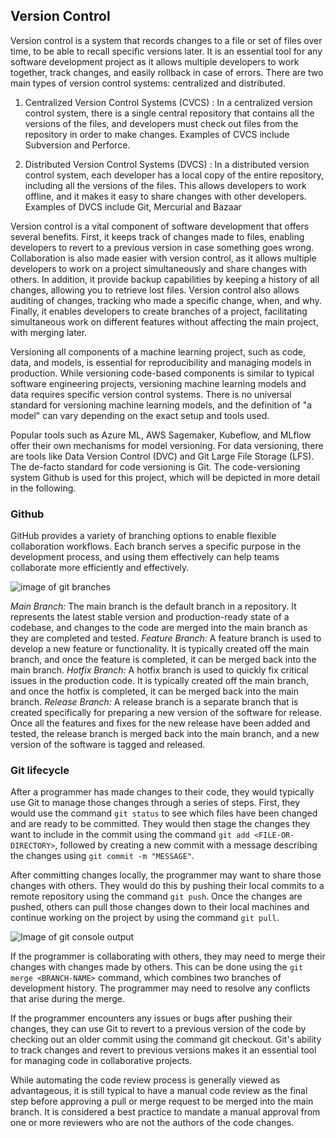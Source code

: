
## Version Control

Version control is a system that records changes to a file or set of files over time, to be able to recall specific versions later. It is an essential tool for any software development project as it allows multiple developers to work together, track changes, and easily rollback in case of errors. There are two main types of version control systems: centralized and distributed.

1. Centralized Version Control Systems (CVCS) : In a centralized version control system, there is a single central repository that contains all the versions of the files, and developers must check out files from the repository in order to make changes. Examples of CVCS include Subversion and Perforce.
    
2. Distributed Version Control Systems (DVCS) : In a distributed version control system, each developer has a local copy of the entire repository, including all the versions of the files. This allows developers to work offline, and it makes it easy to share changes with other developers. Examples of DVCS include Git, Mercurial and Bazaar

Version control is a vital component of software development that offers several benefits. First, it keeps track of changes made to files, enabling developers to revert to a previous version in case something goes wrong. Collaboration is also made easier with version control, as it allows multiple developers to work on a project simultaneously and share changes with others. In addition, it provide backup capabilities by keeping a history of all changes, allowing you to retrieve lost files. Version control also allows auditing of changes, tracking who made a specific change, when, and why. Finally, it enables developers to create branches of a project, facilitating simultaneous work on different features without affecting the main project, with merging later.

Versioning all components of a machine learning project, such as code, data, and models, is essential for reproducibility and managing models in production. While versioning code-based components is similar to typical software engineering projects, versioning machine learning models and data requires specific version control systems. There is no universal standard for versioning machine learning models, and the definition of "a model" can vary depending on the exact setup and tools used. 

Popular tools such as Azure ML, AWS Sagemaker, Kubeflow, and MLflow offer their own mechanisms for model versioning. For data versioning, there are tools like Data Version Control (DVC) and Git Large File Storage (LFS). The de-facto standard for code versioning is Git. The code-versioning system Github is used for this project, which will be depicted in more detail in the following.

### Github

GitHub provides a variety of branching options to enable flexible collaboration workflows. Each branch serves a specific purpose in the development process, and using them effectively can help teams collaborate more efficiently and effectively.

![image of git branches]()

*Main Branch:* The main branch is the default branch in a repository. It represents the latest stable version and production-ready state of a codebase, and changes to the code are merged into the main branch as they are completed and tested.
*Feature Branch:* A feature branch is used to develop a new feature or functionality. It is typically created off the main branch, and once the feature is completed, it can be merged back into the main branch.
*Hotfix Branch:* A hotfix branch is used to quickly fix critical issues in the production code. It is typically created off the main branch, and once the hotfix is completed, it can be merged back into the main branch.
*Release Branch:* A release branch is a separate branch that is created specifically for preparing a new version of the software for release. Once all the features and fixes for the new release have been added and tested, the release branch is merged back into the main branch, and a new version of the software is tagged and released.


### Git lifecycle

After a programmer has made changes to their code, they would typically use Git to manage those changes through a series of steps. First, they would use the command `git status` to see which files have been changed and are ready to be committed. They would then stage the changes they want to include in the commit using the command `git add <FILE-OR-DIRECTORY>`, followed by creating a new commit with a message describing the changes using `git commit -m "MESSAGE"`.

After committing changes locally, the programmer may want to share those changes with others. They would do this by pushing their local commits to a remote repository using the command `git push`.  Once the changes are pushed, others can pull those changes down to their local machines and continue working on the project by using the command `git pull`.

![Image of git console output]()

If the programmer is collaborating with others, they may need to merge their changes with changes made by others. This can be done using the `git merge <BRANCH-NAME>` command, which combines two branches of development history. The programmer may need to resolve any conflicts that arise during the merge.

If the programmer encounters any issues or bugs after pushing their changes, they can use Git to revert to a previous version of the code by checking out an older commit using the command git checkout. Git's ability to track changes and revert to previous versions makes it an essential tool for managing code in collaborative projects.

While automating the code review process is generally viewed as advantageous, it is still typical to have a manual code review as the final step before approving a pull or merge request to be merged into the main branch. It is considered a best practice to mandate a manual approval from one or more reviewers who are not the authors of the code changes.


